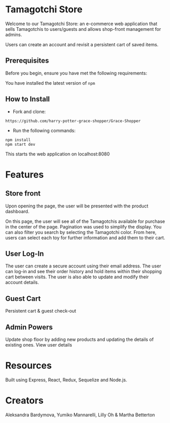 # Tamagotchi Store

Welcome to our Tamagotchi Store: an e-commerce web application that sells Tamagotchis to users/guests and allows shop-front management for admins.

Users can create an account and revisit a persistent cart of saved items.

## Prerequisites

Before you begin, ensure you have met the following requirements:

You have installed the latest version of `npm`

## How to Install

* Fork and clone:

`https://github.com/harry-potter-grace-shopper/Grace-Shopper`

* Run the following commands:

```
npm install
npm start dev
```

This starts the web application on localhost:8080

# Features

## Store front

Upon opening the page, the user will be presented with the product dashboard.

On this page, the user will see all of the Tamagotchis available for purchase in the center of the page. Pagination was used to simplify the display. You can also filter you search by selecting the Tamagotchi color. From here, users can select each toy for further information and add them to their cart.

## User Log-In

The user can create a secure account using their email address. The user can log-in and see their order history and hold items within their shopping cart between visits.
The user is also able to update and modify their account details.

## Guest Cart

Persistent cart & guest check-out

## Admin Powers

Update shop floor by adding new products and updating the details of existing ones. View user details

# Resources

Built using Express, React, Redux, Sequelize and Node.js.

# Creators

Aleksandra Bardymova, Yumiko Mannarelli, Lilly Oh & Martha Betterton
